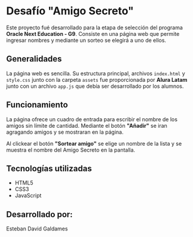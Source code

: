 # Desafío "Amigo Secreto"
Este proyecto fué desarrollado para la etapa de selección del programa **Oracle Next Education - G9**. Consiste en una página web que permite ingresar nombres y mediante un sorteo se elegirá a uno de ellos.

## Generalidades
La página web es sencilla. Su estructura principal, archivos `index.html` y `style.css` junto con la carpeta `assets` fue proporcionada por **Alura Latam** junto con un archivo `app.js` que debía ser desarrollado por los alumnos.

## Funcionamiento

La página ofrece un cuadro de entrada para escribir el nombre de los amigos sin límite de cantidad. Mediante el botón **"Añadir"** se iran agragando amigos y se mostraran en la página.

Al clickear el botón **"Sortear amigo"** se elige un nombre de la lista y se muestra el nombre del Amigo Secreto en la pantalla.

## Tecnologías utilizadas

* HTML5
* CSS3
* JavaScript

## Desarrollado por:

Esteban David Galdames